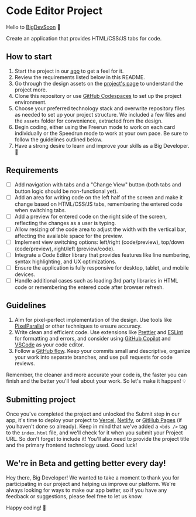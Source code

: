# Code Editor Project

Hello to [BigDevSoon](https://bigdevsoon.me/) 👋

Create an application that provides HTML/CSS/JS tabs for code.

## How to start

1. Start the project in our [app](https://app.bigdevsoon.me/projects/code-editor) to get a feel for it.
2. Review the requirements listed below in this README.
3. Go through the design assets on the [project's page](https://app.bigdevsoon.me/projects/code-editor) to understand the project more.
4. Clone this repository or use [GitHub Codespaces](https://github.com/features/codespaces) to set up the project environment.
5. Choose your preferred technology stack and overwrite repository files as needed to set up your project structure. We included a few files and the `assets` folder for convenience, extracted from the design.
6. Begin coding, either using the Freerun mode to work on each card individually or the Speedrun mode to work at your own pace. Be sure to follow the guidelines outlined below.
7. Have a strong desire to learn and improve your skills as a Big Developer. 🚀

## Requirements

- [ ] Add navigation with tabs and a "Change View" button (both tabs and button logic should be non-functional yet).
- [ ] Add an area for writing code on the left half of the screen and make it change based on HTML/CSS/JS tabs, remembering the entered code when switching tabs.
- [ ] Add a preview for entered code on the right side of the screen, reflecting the changes as a user is typing.
- [ ] Allow resizing of the code area to adjust the width with the vertical bar, affecting the available space for the preview.
- [ ] Implement view switching options: left/right (code/preview), top/down (code/preview), right/left (preview/code).
- [ ] Integrate a Code Editor library that provides features like line numbering, syntax highlighting, and UX optimizations.
- [ ] Ensure the application is fully responsive for desktop, tablet, and mobile devices.
- [ ] Handle additional cases such as loading 3rd party libraries in HTML code or remembering the entered code after browser refresh.

## Guidelines

1. Aim for pixel-perfect implementation of the design. Use tools like [PixelParallel](https://chrome.google.com/webstore/detail/pixelparallel-by-htmlburg/iffnoibnepbcloaaagchjonfplimpkob?hl=en) or other techniques to ensure accuracy.
2. Write clean and efficient code. Use extensions like [Prettier](https://marketplace.visualstudio.com/items?itemName=esbenp.prettier-vscode) and [ESLint](https://marketplace.visualstudio.com/items?itemName=dbaeumer.vscode-eslint) for formatting and errors, and consider using [GitHub Copilot](https://github.com/features/copilot) and [VSCode](https://code.visualstudio.com/) as your code editor.
3. Follow a [GitHub flow](https://docs.github.com/en/get-started/quickstart/github-flow). Keep your commits small and descriptive, organize your work into separate branches, and use pull requests for code reviews.

Remember, the cleaner and more accurate your code is, the faster you can finish and the better you'll feel about your work.
So let's make it happen! 💡

## Submitting project

Once you've completed the project and unlocked the Submit step in our app, it's time to deploy your project to [Vercel](https://vercel.com/), [Netlify](https://www.netlify.com/), or [GitHub Pages](https://pages.github.com/) (if you haven't done so already). Keep in mind that we've added a `<bds />` tag to the `index.html` file, and we'll check for it when you submit your Project URL. So don't forget to include it! You'll also need to provide the project title and the primary frontend technology used. Good luck!

## We're in Beta and getting better every day!

Hey there, Big Developer! We wanted to take a moment to thank you for participating in our project and helping us improve our platform. We're always looking for ways to make our app better, so if you have any feedback or suggestions, please feel free to let us know.

Happy coding! 🚀
